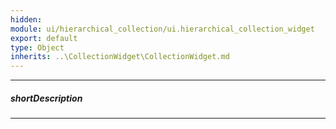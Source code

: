 ```yaml
---
hidden: 
module: ui/hierarchical_collection/ui.hierarchical_collection_widget
export: default
type: Object
inherits: ..\CollectionWidget\CollectionWidget.md
---
```

---
##### shortDescription

---
